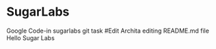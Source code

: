 # SugarLabs
Google Code-in sugarlabs git task
#Edit
Archita editing README.md file
Hello Sugar Labs

